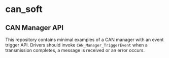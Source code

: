 # can_soft

## CAN Manager API

This repository contains minimal examples of a CAN manager with an event trigger API.
Drivers should invoke `CAN_Manager_TriggerEvent` when a transmission completes,
a message is received or an error occurs.
